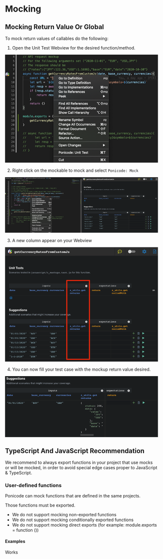 # Mocking

## Mocking Return Value Or Global

To mock return values of callables do the following:
1. Open the Unit Test Webview for the desired function/method.

![Open Webview](images/mocking_1.png)

2. Right click on the mockable to mock and select `Ponicode: Mock`

![Mock Function Call](images/mocking_2.png)

3. A new column appear on your Webview

![Mocking Columns](images/mocking_3.png)

4. You can now fill your test case with the mockup return value desired.

![Fill Mocking Cells](images/mocking_4.png)

## TypeScript And JavaScript Recommendation

We recommend to always export functions in your project that use mocks or will be mocked, in order to avoid special edge cases proper to JavaScript & TypeScript.

### User-defined functions

Ponicode can mock functions that are defined in the same projects.

Those functions must be exported.

- We do not support mocking non-exported functions
- We do not support mocking conditionally exported functions
- We do not support mocking direct exports (for example: module.exports = function ())

#### Examples
<i class="fas fa-check" style="color:green"></i> Works
